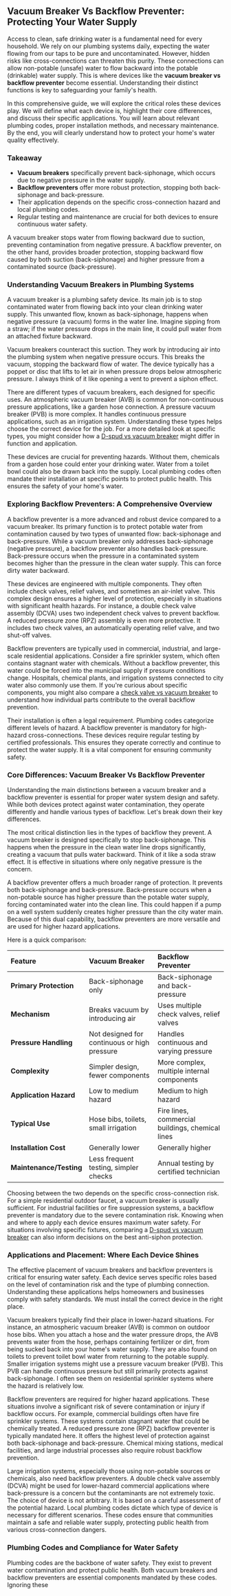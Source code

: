 ## Vacuum Breaker Vs Backflow Preventer: Protecting Your Water Supply

Access to clean, safe drinking water is a fundamental need for every household. We rely on our plumbing systems daily, expecting the water flowing from our taps to be pure and uncontaminated. However, hidden risks like cross-connections can threaten this purity. These connections can allow non-potable (unsafe) water to flow backward into the potable (drinkable) water supply. This is where devices like the **vacuum breaker vs backflow preventer** become essential. Understanding their distinct functions is key to safeguarding your family's health.

In this comprehensive guide, we will explore the critical roles these devices play. We will define what each device is, highlight their core differences, and discuss their specific applications. You will learn about relevant plumbing codes, proper installation methods, and necessary maintenance. By the end, you will clearly understand how to protect your home's water quality effectively.

### Takeaway

*   **Vacuum breakers** specifically prevent back-siphonage, which occurs due to negative pressure in the water supply.
*   **Backflow preventers** offer more robust protection, stopping both back-siphonage and back-pressure.
*   Their application depends on the specific cross-connection hazard and local plumbing codes.
*   Regular testing and maintenance are crucial for both devices to ensure continuous water safety.

A vacuum breaker stops water from flowing backward due to suction, preventing contamination from negative pressure. A backflow preventer, on the other hand, provides broader protection, stopping backward flow caused by both suction (back-siphonage) and higher pressure from a contaminated source (back-pressure).

### Understanding Vacuum Breakers in Plumbing Systems

A vacuum breaker is a plumbing safety device. Its main job is to stop contaminated water from flowing back into your clean drinking water supply. This unwanted flow, known as back-siphonage, happens when negative pressure (a vacuum) forms in the water line. Imagine sipping from a straw; if the water pressure drops in the main line, it could pull water from an attached fixture backward.

Vacuum breakers counteract this suction. They work by introducing air into the plumbing system when negative pressure occurs. This breaks the vacuum, stopping the backward flow of water. The device typically has a poppet or disc that lifts to let air in when pressure drops below atmospheric pressure. I always think of it like opening a vent to prevent a siphon effect.

There are different types of vacuum breakers, each designed for specific uses. An atmospheric vacuum breaker (AVB) is common for non-continuous pressure applications, like a garden hose connection. A pressure vacuum breaker (PVB) is more complex. It handles continuous pressure applications, such as an irrigation system. Understanding these types helps choose the correct device for the job. For a more detailed look at specific types, you might consider how a [D-spud vs vacuum breaker](https://cosyhomecreation.com/d-spud-vs-vacuum-breaker) might differ in function and application.

These devices are crucial for preventing hazards. Without them, chemicals from a garden hose could enter your drinking water. Water from a toilet bowl could also be drawn back into the supply. Local plumbing codes often mandate their installation at specific points to protect public health. This ensures the safety of your home's water.

### Exploring Backflow Preventers: A Comprehensive Overview

A backflow preventer is a more advanced and robust device compared to a vacuum breaker. Its primary function is to protect potable water from contamination caused by two types of unwanted flow: back-siphonage and back-pressure. While a vacuum breaker only addresses back-siphonage (negative pressure), a backflow preventer also handles back-pressure. Back-pressure occurs when the pressure in a contaminated system becomes higher than the pressure in the clean water supply. This can force dirty water backward.

These devices are engineered with multiple components. They often include check valves, relief valves, and sometimes an air-inlet valve. This complex design ensures a higher level of protection, especially in situations with significant health hazards. For instance, a double check valve assembly (DCVA) uses two independent check valves to prevent backflow. A reduced pressure zone (RPZ) assembly is even more protective. It includes two check valves, an automatically operating relief valve, and two shut-off valves.

Backflow preventers are typically used in commercial, industrial, and large-scale residential applications. Consider a fire sprinkler system, which often contains stagnant water with chemicals. Without a backflow preventer, this water could be forced into the municipal supply if pressure conditions change. Hospitals, chemical plants, and irrigation systems connected to city water also commonly use them. If you're curious about specific components, you might also compare a [check valve vs vacuum breaker](https://cosyhomecreation.com/check-valve-vs-vacuum-breaker) to understand how individual parts contribute to the overall backflow prevention.

Their installation is often a legal requirement. Plumbing codes categorize different levels of hazard. A backflow preventer is mandatory for high-hazard cross-connections. These devices require regular testing by certified professionals. This ensures they operate correctly and continue to protect the water supply. It is a vital component for ensuring community safety.

### Core Differences: Vacuum Breaker Vs Backflow Preventer

Understanding the main distinctions between a vacuum breaker and a backflow preventer is essential for proper water system design and safety. While both devices protect against water contamination, they operate differently and handle various types of backflow. Let's break down their key differences.

The most critical distinction lies in the types of backflow they prevent. A vacuum breaker is designed specifically to stop back-siphonage. This happens when the pressure in the clean water line drops significantly, creating a vacuum that pulls water backward. Think of it like a soda straw effect. It is effective in situations where only negative pressure is the concern.

A backflow preventer offers a much broader range of protection. It prevents both back-siphonage and back-pressure. Back-pressure occurs when a non-potable source has higher pressure than the potable water supply, forcing contaminated water into the clean line. This could happen if a pump on a well system suddenly creates higher pressure than the city water main. Because of this dual capability, backflow preventers are more versatile and are used for higher hazard applications.

Here is a quick comparison:

| Feature                   | Vacuum Breaker                               | Backflow Preventer                           |
| :------------------------ | :------------------------------------------- | :------------------------------------------- |
| **Primary Protection**    | Back-siphonage only                          | Back-siphonage and back-pressure             |
| **Mechanism**             | Breaks vacuum by introducing air             | Uses multiple check valves, relief valves    |
| **Pressure Handling**     | Not designed for continuous or high pressure | Handles continuous and varying pressure      |
| **Complexity**            | Simpler design, fewer components             | More complex, multiple internal components   |
| **Application Hazard**    | Low to medium hazard                         | Medium to high hazard                        |
| **Typical Use**           | Hose bibs, toilets, small irrigation         | Fire lines, commercial buildings, chemical lines |
| **Installation Cost**     | Generally lower                              | Generally higher                             |
| **Maintenance/Testing**   | Less frequent testing, simpler checks        | Annual testing by certified technician       |

Choosing between the two depends on the specific cross-connection risk. For a simple residential outdoor faucet, a vacuum breaker is usually sufficient. For industrial facilities or fire suppression systems, a backflow preventer is mandatory due to the severe contamination risk. Knowing when and where to apply each device ensures maximum water safety. For situations involving specific fixtures, comparing a [D-spud vs vacuum breaker](https://cosyhomecreation.com/d-spud-vs-vacuum-breaker) can also inform decisions on the best anti-siphon protection.

### Applications and Placement: Where Each Device Shines

The effective placement of vacuum breakers and backflow preventers is critical for ensuring water safety. Each device serves specific roles based on the level of contamination risk and the type of plumbing connection. Understanding these applications helps homeowners and businesses comply with safety standards. We must install the correct device in the right place.

Vacuum breakers typically find their place in lower-hazard situations. For instance, an atmospheric vacuum breaker (AVB) is common on outdoor hose bibs. When you attach a hose and the water pressure drops, the AVB prevents water from the hose, perhaps containing fertilizer or dirt, from being sucked back into your home's water supply. They are also found on toilets to prevent toilet bowl water from returning to the potable supply. Smaller irrigation systems might use a pressure vacuum breaker (PVB). This PVB can handle continuous pressure but still primarily protects against back-siphonage. I often see them on residential sprinkler systems where the hazard is relatively low.

Backflow preventers are required for higher hazard applications. These situations involve a significant risk of severe contamination or injury if backflow occurs. For example, commercial buildings often have fire sprinkler systems. These systems contain stagnant water that could be chemically treated. A reduced pressure zone (RPZ) backflow preventer is typically mandated here. It offers the highest level of protection against both back-siphonage and back-pressure. Chemical mixing stations, medical facilities, and large industrial processes also require robust backflow prevention.

Large irrigation systems, especially those using non-potable sources or chemicals, also need backflow preventers. A double check valve assembly (DCVA) might be used for lower-hazard commercial applications where back-pressure is a concern but the contaminants are not extremely toxic. The choice of device is not arbitrary. It is based on a careful assessment of the potential hazard. Local plumbing codes dictate which type of device is necessary for different scenarios. These codes ensure that communities maintain a safe and reliable water supply, protecting public health from various cross-connection dangers.

### Plumbing Codes and Compliance for Water Safety

Plumbing codes are the backbone of water safety. They exist to prevent water contamination and protect public health. Both vacuum breakers and backflow preventers are essential components mandated by these codes. Ignoring these